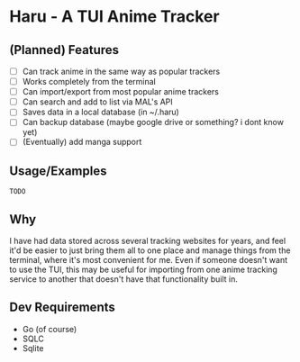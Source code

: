 # Haru - A TUI Anime Tracker

## (Planned) Features
- [ ] Can track anime in the same way as popular trackers
- [ ] Works completely from the terminal
- [ ] Can import/export from most popular anime trackers
- [ ] Can search and add to list via MAL's API
- [ ] Saves data in a local database (in ~/.haru)
- [ ] Can backup database (maybe google drive or something? i dont know yet)
- [ ] (Eventually) add manga support

## Usage/Examples

`TODO`

## Why

I have had data stored across several tracking websites for years, and feel it'd be easier to just bring them all to one place and manage things from the terminal, where it's most convenient for me. Even if someone doesn't want to use the TUI, this may be useful for importing from one anime tracking service to another that doesn't have that functionality built in.

## Dev Requirements
- Go (of course)
- SQLC
- Sqlite

